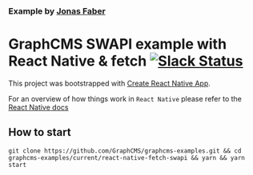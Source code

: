 ### Example by [Jonas Faber](https://github.com/flexzuu)

# GraphCMS SWAPI example with React Native & fetch [![Slack Status](https://slack.graphcms.com/badge.svg)](https://slack.graphcms.com)

This project was bootstrapped with [Create React Native App](https://github.com/react-community/create-react-native-app).

For an overview of how things work in `React Native` please refer to the [React Native docs](https://facebook.github.io/react-native/docs/getting-started.html)

## How to start

```
git clone https://github.com/GraphCMS/graphcms-examples.git && cd graphcms-examples/current/react-native-fetch-swapi && yarn && yarn start
```

